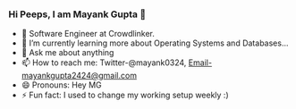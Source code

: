 ### Hi Peeps, I am Mayank Gupta 👋


- 🔭 Software Engineer at Crowdlinker.
- 🌱 I’m currently learning more about Operating Systems and Databases...
- 💬 Ask me about anything
- 📫 How to reach me: Twitter-@mayank0324, Email-mayankgupta2424@gmail.com
- 😄 Pronouns: Hey MG
- ⚡ Fun fact: I used to change my working setup weekly :)
